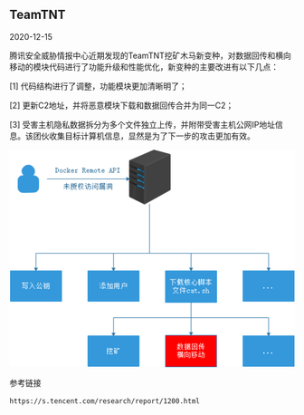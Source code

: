 ## TeamTNT

2020-12-15

腾讯安全威胁情报中心近期发现的TeamTNT挖矿木马新变种，对数据回传和横向移动的模块代码进行了功能升级和性能优化，新变种的主要改进有以下几点：

[1] 代码结构进行了调整，功能模块更加清晰明了；

[2] 更新C2地址，并将恶意模块下载和数据回传合并为同一C2；

[3] 受害主机隐私数据拆分为多个文件独立上传，并附带受害主机公网IP地址信息。该团伙收集目标计算机信息，显然是为了下一步的攻击更加有效。

![TeamTNT原理图](https://github.com/G4rb3n/Botnet-Zoo/blob/main/TeamTNT/2012/pictrue/TeamTNT.png)

参考链接
```
https://s.tencent.com/research/report/1200.html
```
